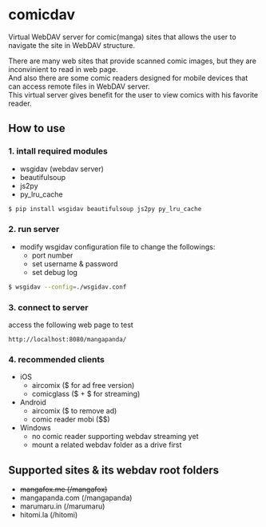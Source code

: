 # comicdav

Virtual WebDAV server for comic(manga) sites that allows the user to navigate the site in WebDAV structure.

There are many web sites that provide scanned comic images, but they are inconvinient to read in web page.<br/>
And also there are some comic readers designed for mobile devices that can access remote files in WebDAV server.<br/>
This virtual server gives benefit for the user to view comics with his favorite reader.

## How to use

### 1. intall required modules

* wsgidav (webdav server)
* beautifulsoup
* js2py
* py\_lru\_cache

```bash
$ pip install wsgidav beautifulsoup js2py py_lru_cache
```

### 2. run server

* modify wsgidav configuration file to change the followings:
  - port number
  - set username & password
  - set debug log

```bash
$ wsgidav --config=./wsgidav.conf
```

### 3. connect to server

access the following web page to test

    http://localhost:8080/mangapanda/

### 4. recommended clients

* iOS
  - aircomix ($ for ad free version)
  - comicglass ($ + $ for streaming)
* Android
  - aircomix ($ to remove ad)
  - comic reader mobi ($$)
* Windows
  - no comic reader supporting webdav streaming yet
  - mount a related webdav folder as a drive first

## Supported sites & its webdav root folders

* ~~mangafox.me (/mangafox)~~
* mangapanda.com (/mangapanda)
* marumaru.in (/marumaru)
* hitomi.la (/hitomi)
